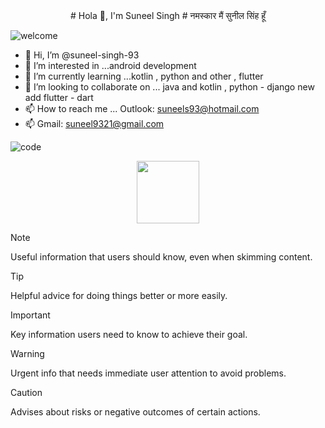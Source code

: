 <div id="header" align="center">
# Hola 👋, I'm Suneel Singh
# नमस्कार मैं सुनील सिंह हूँ
</div>

![welcome](https://github.com/suneel-singh-93/suneel-singh-93/assets/93152383/4540eceb-10e9-4daa-8594-1213fb06b5f2)

- 👋 Hi, I’m @suneel-singh-93
- 👀 I’m interested in ...android development 
- 🌱 I’m currently learning ...kotlin , python and other , flutter 
- 💞️ I’m looking to collaborate on ... java and kotlin , python - django  new add flutter - dart 
- 📫 How to reach me ... Outlook: suneels93@hotmail.com
- 📫 Gmail: suneel9321@gmail.com

![code](https://github.com/suneel-singh-93/suneel-singh-93/assets/93152383/465e0409-b2d3-4dd1-a87c-5d8470601fd2) 


<div id="header" align="center">
  <img src="https://media.giphy.com/media/M9gbBd9nbDrOTu1Mqx/giphy.gif" width="100"/>
</div>




> [!NOTE]
> Useful information that users should know, even when skimming content.

> [!TIP]
> Helpful advice for doing things better or more easily.

> [!IMPORTANT]
> Key information users need to know to achieve their goal.

> [!WARNING]
> Urgent info that needs immediate user attention to avoid problems.

> [!CAUTION]
> Advises about risks or negative outcomes of certain actions.
<!---
suneel-singh-93/suneel-singh-93 is a ✨ special ✨ repository because its `README.md` (this file) appears on your GitHub profile.
You can click the Preview link to take a look at your changes.
--->

